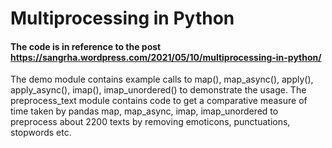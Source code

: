 # Multiprocessing in Python

#### The code is in reference to the post https://sangrha.wordpress.com/2021/05/10/multiprocessing-in-python/

The demo module contains example calls to map(), map_async(), apply(), apply_async(), imap(), imap_unordered() to demonstrate the usage.
The preprocess_text module contains code to get a comparative measure of time taken by pandas map, map_async, imap, imap_unordered to preprocess about 2200 texts by removing emoticons, punctuations, stopwords etc.
